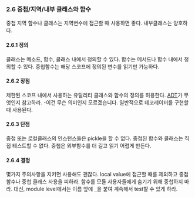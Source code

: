 <a id="s2.6-nested"></a>
<a id="nested"></a>
### 2.6 중첩/지역/내부 클래스와 함수
중첩 지역 함수나 클래스는 지역변수에 접근할 때 사용하면 좋다. 내부클래스는 양호하다.
<a id="s2.6.1-definition"></a>

#### 2.6.1 정의
클래스는 메소드, 함수, 클래스 내에서 정의할 수 있다. 함수는 메서드나 함수 내에서 정의할 수 있다.
중첩함수는 해당 스코프에 정의된 변수를 읽기만 가능하다.
<a id="s2.6.2-pros"></a>

#### 2.6.2 장점
제한된 스코프 내에서 사용하는 유틸리티 클래스와 함수의 정의를 허용한다.
[ADT](http://www.google.com/url?sa=D&q=http://en.wikipedia.org/wiki/Abstract_data_type)가 무엇인지 참고하라. 
-이건 무슨 의미인지 모르겠습니다.
일반적으로 데코레이터를 구현할 때 사용된다.
<a id="s2.6.3-cons"></a>

#### 2.6.3 단점

중첩 또는 로컬클래스의 인스턴스들은 pickle을 할 수 없다. 중첩된 함수와 클래스는 직접 테스트할 수 없다.
중첩은 외부함수를 더 길고 읽기 어렵게 만든다.
<a id="s2.6.4-decision"></a>

#### 2.6.4 결정

몇가지 주의사항을 지키면 사용해도 괜찮다. local value에 접근할 때를 제외하고 중첩함수나 중첩 클래스 사용을 피하라. 
함수를 모듈 사용자들에게 숨기기 위해 중첩하지 마라. 대신,  module level에서는 이름 앞에 `_`을 붙여 계속해서 test할 수 있게 하라.
